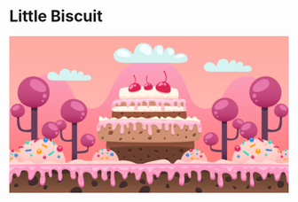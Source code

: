 # Little Biscuit

<img src="assets/img1.PNG"
     alt="Markdown Monster icon"
     style="float: left; margin-right: 10px;" />